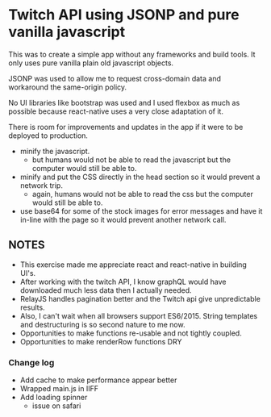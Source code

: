 # Twitch API using JSONP and pure vanilla javascript

This was to create a simple app without any frameworks and build tools.  It only uses pure vanilla plain old javascript objects.

JSONP was used to allow me to request cross-domain data and workaround the same-origin policy.

No UI libraries like bootstrap was used and I used flexbox as much as possible because react-native uses a very close adaptation of it.

There is room for improvements and updates in the app if it were to be deployed to production.

* minify the javascript.  
  * but humans would not be able to read the javascript but the computer would still be able to.
* minify and put the CSS directly in the head section so it would prevent a network trip.
  * again, humans would not be able to read the css but the computer would still be able to.
* use base64 for some of the stock images for error messages and have it in-line with the page so it would prevent another network call.

## NOTES
* This exercise made me appreciate react and react-native in building UI's.
* After working with the twitch API, I know graphQL would have downloaded much less data then I actually needed.
* RelayJS handles pagination better and the Twitch api give unpredictable results.
* Also, I can't wait when all browsers support ES6/2015.  String templates and destructuring is so second nature to me now.
* Opportunities to make functions re-usable and not tightly coupled.
* Opportunities to make renderRow functions DRY

### Change log

* Add cache to make performance appear better
* Wrapped main.js in IIFF
* Add loading spinner
  * issue on safari
